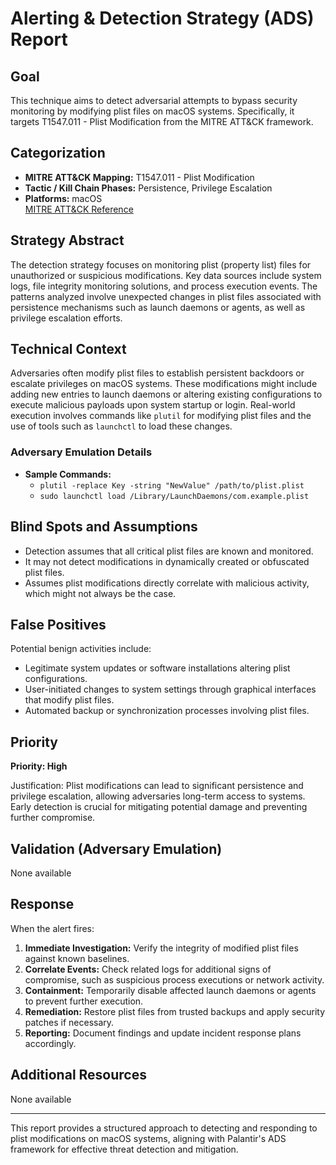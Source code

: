 # Alerting & Detection Strategy (ADS) Report

## Goal
This technique aims to detect adversarial attempts to bypass security monitoring by modifying plist files on macOS systems. Specifically, it targets T1547.011 - Plist Modification from the MITRE ATT&CK framework.

## Categorization
- **MITRE ATT&CK Mapping:** T1547.011 - Plist Modification
- **Tactic / Kill Chain Phases:** Persistence, Privilege Escalation
- **Platforms:** macOS  
  [MITRE ATT&CK Reference](https://attack.mitre.org/techniques/T1547/011)

## Strategy Abstract
The detection strategy focuses on monitoring plist (property list) files for unauthorized or suspicious modifications. Key data sources include system logs, file integrity monitoring solutions, and process execution events. The patterns analyzed involve unexpected changes in plist files associated with persistence mechanisms such as launch daemons or agents, as well as privilege escalation efforts.

## Technical Context
Adversaries often modify plist files to establish persistent backdoors or escalate privileges on macOS systems. These modifications might include adding new entries to launch daemons or altering existing configurations to execute malicious payloads upon system startup or login. Real-world execution involves commands like `plutil` for modifying plist files and the use of tools such as `launchctl` to load these changes.

### Adversary Emulation Details
- **Sample Commands:** 
  - `plutil -replace Key -string "NewValue" /path/to/plist.plist`
  - `sudo launchctl load /Library/LaunchDaemons/com.example.plist`

## Blind Spots and Assumptions
- Detection assumes that all critical plist files are known and monitored.
- It may not detect modifications in dynamically created or obfuscated plist files.
- Assumes plist modifications directly correlate with malicious activity, which might not always be the case.

## False Positives
Potential benign activities include:
- Legitimate system updates or software installations altering plist configurations.
- User-initiated changes to system settings through graphical interfaces that modify plist files.
- Automated backup or synchronization processes involving plist files.

## Priority
**Priority: High**

Justification: Plist modifications can lead to significant persistence and privilege escalation, allowing adversaries long-term access to systems. Early detection is crucial for mitigating potential damage and preventing further compromise.

## Validation (Adversary Emulation)
None available

## Response
When the alert fires:
1. **Immediate Investigation:** Verify the integrity of modified plist files against known baselines.
2. **Correlate Events:** Check related logs for additional signs of compromise, such as suspicious process executions or network activity.
3. **Containment:** Temporarily disable affected launch daemons or agents to prevent further execution.
4. **Remediation:** Restore plist files from trusted backups and apply security patches if necessary.
5. **Reporting:** Document findings and update incident response plans accordingly.

## Additional Resources
None available

---

This report provides a structured approach to detecting and responding to plist modifications on macOS systems, aligning with Palantir's ADS framework for effective threat detection and mitigation.